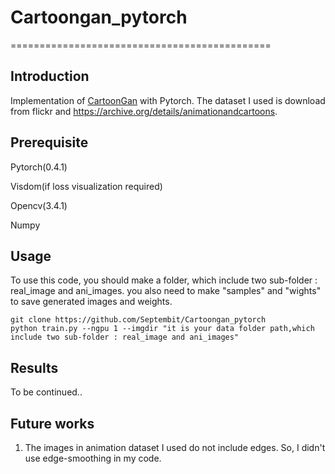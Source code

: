 
# Cartoongan_pytorch
=============================================
## Introduction
Implementation of [CartoonGan](http://openaccess.thecvf.com/content_cvpr_2018/papers/Chen_CartoonGAN_Generative_Adversarial_CVPR_2018_paper.pdf) with Pytorch. The dataset I used is download from flickr and https://archive.org/details/animationandcartoons.

## Prerequisite
Pytorch(0.4.1)

Visdom(if loss visualization  required)

Opencv(3.4.1)

Numpy

## Usage
To use this code, you should make a folder, which include two sub-folder : real_image and ani_images. you also need to make  "samples" and "wights" 
to save generated  images and weights.
    
    git clone https://github.com/Septembit/Cartoongan_pytorch
    python train.py --ngpu 1 --imgdir "it is your data folder path,which include two sub-folder : real_image and ani_images"

## Results
To be continued..


## Future works
1. The images in animation dataset I used do not include edges. So, I didn't use edge-smoothing in my code. 
